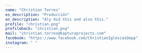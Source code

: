 ```yaml
---
name: "Christian Torres"
es_description: "Producción"
en_description: "Aly did this and also this."
profile: "christian.png"
profileback: "christian.png"
mail: "christian.torres@kapturaprojects.com"
facebook: "https://www.facebook.com/ChristianIglesiasDepp"
instagram: " "
---
```

